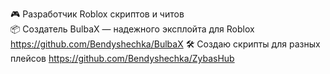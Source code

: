 🎮 Разработчик Roblox скриптов и читов  
📦 Создатель BulbaX — надежного эксплойта для Roblox  https://github.com/Bendyshechka/BulbaX
🛠️ Создаю скрипты для разных плейсов  https://github.com/Bendyshechka/ZybasHub
